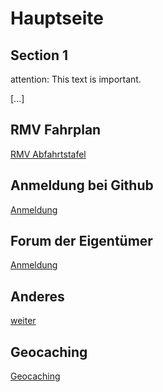 Hauptseite
=======

Section 1
---------

attention: This text is important.

[...]

RMV Fahrplan
---------
[RMV Abfahrtstafel](rmv.html)

Anmeldung bei Github
---------
[Anmeldung](https://docs.github.com/de/get-started/start-your-journey/creating-an-account-on-github)

Forum der Eigentümer
---------
[Anmeldung](https://docs.github.com/de/get-started/start-your-journey/creating-an-account-on-github)

Anderes
---------
[weiter](./www/index.md)

Geocaching
---------
[Geocaching](./gc/index.md)
